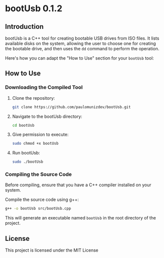 # bootUsb 0.1.2

## Introduction
bootUsb is a C++ tool for creating bootable USB drives from ISO files. It lists available disks on the system, allowing the user to choose one for creating the bootable drive, and then uses the `dd` command to perform the operation.

Here's how you can adapt the "How to Use" section for your `bootUsb` tool:

## How to Use

### Downloading the Compiled Tool

1. Clone the repository:
   ```bash
   git clone https://github.com/paulomunizdev/bootUsb.git
   ```
2. Navigate to the bootUsb directory:
   ```bash
   cd bootUsb
   ```
3. Give permission to execute:
   ```bash
   sudo chmod +x bootUsb
   ```   
3. Run bootUsb:
   ```bash
   sudo ./bootUsb
   ```
### Compiling the Source Code

Before compiling, ensure that you have a C++ compiler installed on your system.

Compile the source code using g++:
```bash
g++ -o bootUsb src/bootUsb.cpp
```
This will generate an executable named `bootUsb` in the root directory of the project.

## License
This project is licensed under the MIT License
